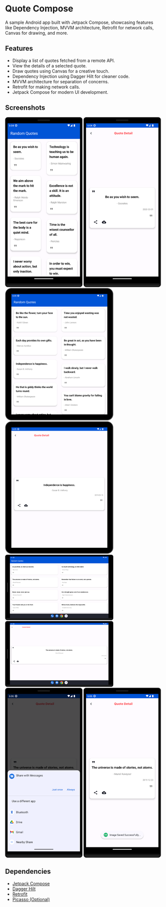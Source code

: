 # Quote Compose

A sample Android app built with Jetpack Compose, showcasing features like Dependency Injection, MVVM architecture, Retrofit for network calls, Canvas for drawing, and more.

## Features

- Display a list of quotes fetched from a remote API.
- View the details of a selected quote.
- Draw quotes using Canvas for a creative touch.
- Dependency Injection using Dagger Hilt for cleaner code.
- MVVM architecture for separation of concerns.
- Retrofit for making network calls.
- Jetpack Compose for modern UI development.

## Screenshots

<img src="https://github.com/KhubaibKhan4/Quotes-Compose/raw/master/screenshots/Screenshot_20230930_180427.png" width="250" alt="Quote List">
<img src="https://github.com/KhubaibKhan4/Quotes-Compose/raw/master/screenshots/Screenshot_20230930_180451.png" width="250" alt="Quote Detail">
<img src="https://github.com/KhubaibKhan4/Quotes-Compose/raw/master/screenshots/Screenshot_20230930_180521.png" width="350" alt="Quote Canvas">
<img src="https://github.com/KhubaibKhan4/Quotes-Compose/raw/master/screenshots/Screenshot_20230930_180530.png" width="350" alt="Quote Detail 2">
<img src="https://github.com/KhubaibKhan4/Quotes-Compose/raw/master/screenshots/Screenshot_20230930_180545.png" width="350" alt="Quote Canvas 2">
<img src="https://github.com/KhubaibKhan4/Quotes-Compose/raw/master/screenshots/Screenshot_20230930_180554.png" width="350" alt="Quote Detail 3">
<img src="https://github.com/KhubaibKhan4/Quotes-Compose/raw/master/screenshots/Screenshot_20230930_180605.png" width="250" alt="Quote Canvas 3">
<img src="https://github.com/KhubaibKhan4/Quotes-Compose/raw/master/screenshots/Screenshot_20230930_180614.png" width="250" alt="Quote Detail 4">



## Dependencies

- [Jetpack Compose](https://developer.android.com/jetpack/compose)
- [Dagger Hilt](https://dagger.dev/hilt/)
- [Retrofit](https://square.github.io/retrofit/)
- [Picasso (Optional)](https://square.github.io/picasso/)


